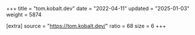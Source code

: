 +++
title = "tom.kobalt.dev"
date = "2022-04-11"
updated = "2025-01-03"
weight = 5874

[extra]
source = "https://tom.kobalt.dev/"
ratio = 68
size = 6
+++
